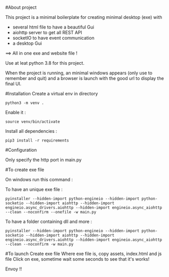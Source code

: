 #About project

This project is a minimal boilerplate for creating minimal desktop (exe) with
- several html file to have a beautiful Gui
- aiohttp server to get all REST API
- socketIO to have event communication
- a desktop Gui

==> All in one exe and website file !

Use at leat python 3.8 for this project.

When the project is running, an minimal windows appears (only use to remember and quit) and a browser is
launch with the good url to display the final UI.

#Installation
Create a virtual env in directory

``
python3 -m venv .
``

Enable it :

``
source venv/bin/activate
``

Install all dependencies :

``
pip3 install -r requirements
``

#Configuration

Only specify the http port in main.py

#To create exe file

On windows run this command :

To have an unique exe file :

``
pyinstaller --hidden-import python-engineio --hidden-import python-socketio --hidden-import aiohttp --hidden-import engineio.async_drivers.aiohttp --hidden-import engineio.async_aiohttp --clean --noconfirm --onefile -w main.py
``

To have a folder containing dll and more :

``
pyinstaller --hidden-import python-engineio --hidden-import python-socketio --hidden-import aiohttp --hidden-import engineio.async_drivers.aiohttp --hidden-import engineio.async_aiohttp --clean --noconfirm -w main.py
``

#To launch
Create exe file
Where exe file is, copy assets, index.html and js file
Click on exe, sometime wait some seconds to see that it's works!

Envoy !!